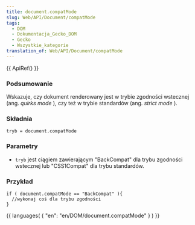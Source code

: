 ```yaml
---
title: document.compatMode
slug: Web/API/Document/compatMode
tags:
  - DOM
  - Dokumentacja_Gecko_DOM
  - Gecko
  - Wszystkie_kategorie
translation_of: Web/API/Document/compatMode
---
```

{{ ApiRef() }}

### Podsumowanie

Wskazuje, czy dokument renderowany jest w trybie zgodności wstecznej (ang.
_quirks mode_
), czy też w trybie standardów (ang.
_strict mode_
).

### Składnia

    tryb = document.compatMode

### Parametry

- `tryb` jest ciągiem zawierającym "BackCompat" dla trybu zgodności wstecznej lub "CSS1Compat" dla trybu standardów.

### Przykład

    if ( document.compatMode == "BackCompat" ){
      //wykonaj coś dla trybu zgodności
    }

{{ languages( { "en": "en/DOM/document.compatMode" } ) }}
